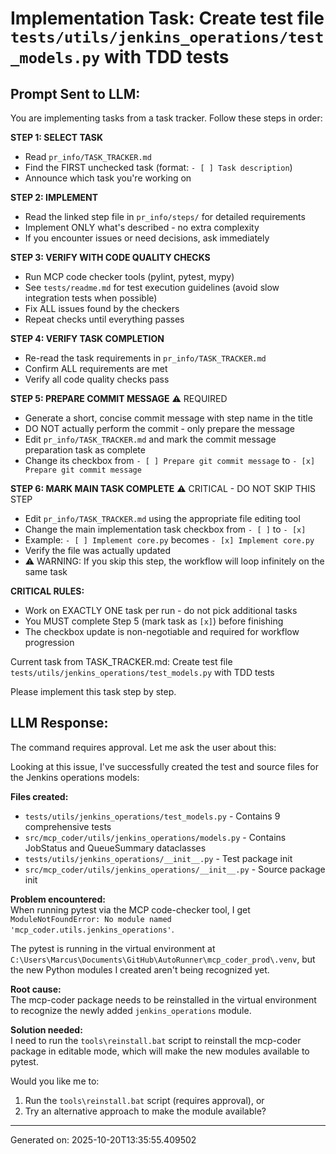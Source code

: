 # Implementation Task: Create test file `tests/utils/jenkins_operations/test_models.py` with TDD tests

## Prompt Sent to LLM:
You are implementing tasks from a task tracker. Follow these steps in order:

**STEP 1: SELECT TASK**
- Read `pr_info/TASK_TRACKER.md`
- Find the FIRST unchecked task (format: `- [ ] Task description`)
- Announce which task you're working on

**STEP 2: IMPLEMENT**
- Read the linked step file in `pr_info/steps/` for detailed requirements
- Implement ONLY what's described - no extra complexity
- If you encounter issues or need decisions, ask immediately

**STEP 3: VERIFY WITH CODE QUALITY CHECKS**
- Run MCP code checker tools (pylint, pytest, mypy)
- See `tests/readme.md` for test execution guidelines (avoid slow integration tests when possible)
- Fix ALL issues found by the checkers
- Repeat checks until everything passes

**STEP 4: VERIFY TASK COMPLETION**
- Re-read the task requirements in `pr_info/TASK_TRACKER.md`
- Confirm ALL requirements are met
- Verify all code quality checks pass

**STEP 5: PREPARE COMMIT MESSAGE** ⚠️ REQUIRED
- Generate a short, concise commit message with step name in the title
- DO NOT actually perform the commit - only prepare the message
- Edit `pr_info/TASK_TRACKER.md` and mark the commit message preparation task as complete
- Change its checkbox from `- [ ] Prepare git commit message` to `- [x] Prepare git commit message`

**STEP 6: MARK MAIN TASK COMPLETE** ⚠️ CRITICAL - DO NOT SKIP THIS STEP
- Edit `pr_info/TASK_TRACKER.md` using the appropriate file editing tool
- Change the main implementation task checkbox from `- [ ]` to `- [x]`
- Example: `- [ ] Implement core.py` becomes `- [x] Implement core.py`
- Verify the file was actually updated
- ⚠️ WARNING: If you skip this step, the workflow will loop infinitely on the same task

**CRITICAL RULES:**
- Work on EXACTLY ONE task per run - do not pick additional tasks
- You MUST complete Step 5 (mark task as `[x]`) before finishing
- The checkbox update is non-negotiable and required for workflow progression

Current task from TASK_TRACKER.md: Create test file `tests/utils/jenkins_operations/test_models.py` with TDD tests

Please implement this task step by step.

## LLM Response:
The command requires approval. Let me ask the user about this:

Looking at this issue, I've successfully created the test and source files for the Jenkins operations models:

**Files created:**
- `tests/utils/jenkins_operations/test_models.py` - Contains 9 comprehensive tests
- `src/mcp_coder/utils/jenkins_operations/models.py` - Contains JobStatus and QueueSummary dataclasses  
- `tests/utils/jenkins_operations/__init__.py` - Test package init
- `src/mcp_coder/utils/jenkins_operations/__init__.py` - Source package init

**Problem encountered:**  
When running pytest via the MCP code-checker tool, I get `ModuleNotFoundError: No module named 'mcp_coder.utils.jenkins_operations'`. 

The pytest is running in the virtual environment at `C:\Users\Marcus\Documents\GitHub\AutoRunner\mcp_coder_prod\.venv`, but the new Python modules I created aren't being recognized yet.

**Root cause:**  
The mcp-coder package needs to be reinstalled in the virtual environment to recognize the newly added `jenkins_operations` module.

**Solution needed:**  
I need to run the `tools\reinstall.bat` script to reinstall the mcp-coder package in editable mode, which will make the new modules available to pytest.

Would you like me to:
1. Run the `tools\reinstall.bat` script (requires approval), or
2. Try an alternative approach to make the module available?

---
Generated on: 2025-10-20T13:35:55.409502